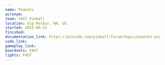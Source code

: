 ```yaml
---
name: Peanuts
acronym:
team: FAST Pinball
location: Gig Harbor, WA, US
started: 2015-09-13
finished:
documentation_link: https://pinside.com/pinball/forum/topic/peanuts-pinball
code_link:
gameplay_link:
boardsets: FAST
lights: FAST
---
```

